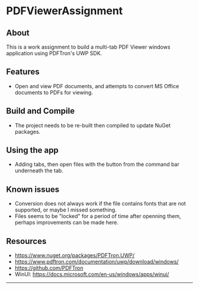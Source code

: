 # PDFViewerAssignment

## About

This is a work assignment to build a multi-tab PDF Viewer windows application using PDFTron's UWP SDK.

## Features

- Open and view PDF documents, and attempts to convert MS Office documents to PDFs for viewing.

## Build and Compile

- The project needs to be re-built then compiled to update NuGet packages.

## Using the app

- Adding tabs, then open files with the button from the command bar underneath the tab.

## Known issues

- Conversion does not always work if the file contains fonts that are not supported, or maybe I missed something.
- Files seems to be "locked" for a period of time after openning them, perhaps improvements can be made here.

## Resources

- <https://www.nuget.org/packages/PDFTron.UWP/>
- <https://www.pdftron.com/documentation/uwp/download/windows/>
- <https://github.com/PDFTron>
- WinUI: <https://docs.microsoft.com/en-us/windows/apps/winui/>

----
